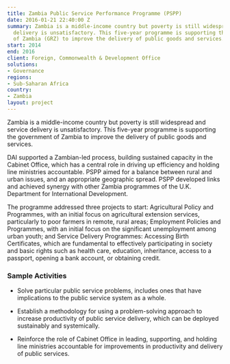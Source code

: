 ```yaml
---
title: Zambia Public Service Performance Programme (PSPP)
date: 2016-01-21 22:40:00 Z
summary: Zambia is a middle-income country but poverty is still widespread and service
  delivery is unsatisfactory. This five-year programme is supporting the Government
  of Zambia (GRZ) to improve the delivery of public goods and services.
start: 2014
end: 2016
client: Foreign, Commonwealth & Development Office
solutions:
- Governance
regions:
- Sub-Saharan Africa
country:
- Zambia
layout: project
---
```


Zambia is a middle-income country but poverty is still widespread and service delivery is unsatisfactory. This five-year programme is supporting the government of Zambia to improve the delivery of public goods and services.

DAI supported a Zambian-led process, building sustained capacity in the Cabinet Office, which has a central role in driving up efficiency and holding line ministries accountable. PSPP aimed for a balance between rural and urban issues, and an appropriate geographic spread. PSPP developed links and achieved synergy with other Zambia programmes of the U.K. Department for International Development.

The programme addressed three projects to start: Agricultural Policy and Programmes, with an initial focus on agricultural extension services, particularly to poor farmers in remote, rural areas; Employment Policies and Programmes, with an initial focus on the significant unemployment among urban youth; and Service Delivery Programmes: Accessing Birth Certificates, which are fundamental to effectively participating in society and basic rights such as health care, education, inheritance, access to a passport, opening a bank account, or obtaining credit.

### Sample Activities

* Solve particular public service problems, includes ones that have implications to the public service system as a whole.

* Establish a methodology for using a problem-solving approach to increase productivity of public service delivery, which can be deployed sustainably and systemically.

* Reinforce the role of Cabinet Office in leading, supporting, and holding line ministries accountable for improvements in productivity and delivery of public services.